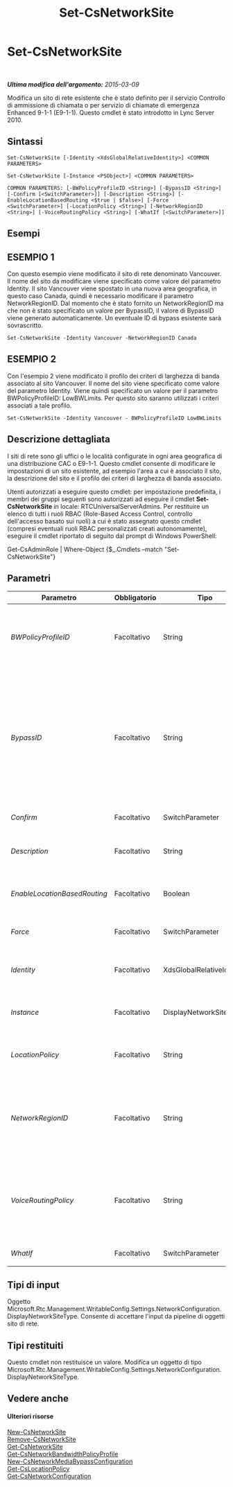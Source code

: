 ﻿---
title: Set-CsNetworkSite
TOCTitle: Set-CsNetworkSite
ms:assetid: 221a099c-72c4-4eb0-8812-6b2b7639a9ee
ms:mtpsurl: https://technet.microsoft.com/it-it/library/Gg398295(v=OCS.15)
ms:contentKeyID: 49299917
ms.date: 08/24/2015
mtps_version: v=OCS.15
ms.translationtype: HT
---

# Set-CsNetworkSite

 

_**Ultima modifica dell'argomento:** 2015-03-09_

Modifica un sito di rete esistente che è stato definito per il servizio Controllo di ammissione di chiamata o per servizio di chiamate di emergenza Enhanced 9-1-1 (E9-1-1). Questo cmdlet è stato introdotto in Lync Server 2010.

## Sintassi

    Set-CsNetworkSite [-Identity <XdsGlobalRelativeIdentity>] <COMMON PARAMETERS>

    Set-CsNetworkSite [-Instance <PSObject>] <COMMON PARAMETERS>

    COMMON PARAMETERS: [-BWPolicyProfileID <String>] [-BypassID <String>] [-Confirm [<SwitchParameter>]] [-Description <String>] [-EnableLocationBasedRouting <$true | $false>] [-Force <SwitchParameter>] [-LocationPolicy <String>] [-NetworkRegionID <String>] [-VoiceRoutingPolicy <String>] [-WhatIf [<SwitchParameter>]]

## Esempi

## ESEMPIO 1

Con questo esempio viene modificato il sito di rete denominato Vancouver. Il nome del sito da modificare viene specificato come valore del parametro Identity. Il sito Vancouver viene spostato in una nuova area geografica, in questo caso Canada, quindi è necessario modificare il parametro NetworkRegionID. Dal momento che è stato fornito un NetworkRegionID ma che non è stato specificato un valore per BypassID, il valore di BypassID viene generato automaticamente. Un eventuale ID di bypass esistente sarà sovrascritto.

    Set-CsNetworkSite -Identity Vancouver -NetworkRegionID Canada

## ESEMPIO 2

Con l'esempio 2 viene modificato il profilo dei criteri di larghezza di banda associato al sito Vancouver. Il nome del sito viene specificato come valore del parametro Identity. Viene quindi specificato un valore per il parametro BWPolicyProfileID: LowBWLimits. Per questo sito saranno utilizzati i criteri associati a tale profilo.

    Set-CsNetworkSite -Identity Vancouver - BWPolicyProfileID LowBWLimits

## Descrizione dettagliata

I siti di rete sono gli uffici o le località configurate in ogni area geografica di una distribuzione CAC o E9-1-1. Questo cmdlet consente di modificare le impostazioni di un sito esistente, ad esempio l'area a cui è associato il sito, la descrizione del sito e il profilo dei criteri di larghezza di banda associato.

Utenti autorizzati a eseguire questo cmdlet: per impostazione predefinita, i membri dei gruppi seguenti sono autorizzati ad eseguire il cmdlet **Set-CsNetworkSite** in locale: RTCUniversalServerAdmins. Per restituire un elenco di tutti i ruoli RBAC (Role-Based Access Control, controllo dell'accesso basato sui ruoli) a cui è stato assegnato questo cmdlet (compresi eventuali ruoli RBAC personalizzati creati autonomamente), eseguire il cmdlet riportato di seguito dal prompt di Windows PowerShell:

Get-CsAdminRole | Where-Object {$\_.Cmdlets –match "Set-CsNetworkSite"}

## Parametri


<table>
<colgroup>
<col style="width: 25%" />
<col style="width: 25%" />
<col style="width: 25%" />
<col style="width: 25%" />
</colgroup>
<thead>
<tr class="header">
<th>Parametro</th>
<th>Obbligatorio</th>
<th>Tipo</th>
<th>Descrizione</th>
</tr>
</thead>
<tbody>
<tr class="odd">
<td><p><em>BWPolicyProfileID</em></p></td>
<td><p>Facoltativo</p></td>
<td><p>String</p></td>
<td><p>Identità del profilo dei criteri per la larghezza di banda che definirà le limitazioni per questo sito. È possibile recuperare un elenco dei profili disponibili chiamando il cmdlet <strong>Get-CsNetworkBandwidthPolicyProfile</strong>.</p>
<p>Se si specifica un valore per questo parametro, è necessario specificare anche un valore per il parametro NetworkRegionID.</p></td>
</tr>
<tr class="even">
<td><p><em>BypassID</em></p></td>
<td><p>Facoltativo</p></td>
<td><p>String</p></td>
<td><p>Identificatore univoco globale (GUID). Questo GUID viene utilizzato per mappare i siti di rete alle impostazioni di bypass multimediale in una configurazione di rete di Controllo di ammissione di chiamata o E9-1-1. Utilizzare questo valore BypassID nella chiamata al cmdlet <strong>New-CsNetworkMediaBypassConfiguration</strong>.</p>
<p>Se si specifica un valore per questo parametro, è necessario specificare anche un valore per il parametro NetworkRegionID. Se non si specifica un valore per questo parametro ma si specifica un NetworkRegionID, viene generato automaticamente un BypassID.</p>
<p>Se si specifica un valore in modo esplicito, il valore deve essere nel formato GUID (ad esempio, 3b24a047-dce6-48b2-9f20-9fbff17ed62a). È consigliabile specificare un valore per NetworkRegionID e consentire la generazione automatica del valore BypassID. Se si immette un valore manualmente, verrà visualizzata una richiesta di conferma per verificare che l'utente non desideri la generazione automatica del valore.</p></td>
</tr>
<tr class="odd">
<td><p><em>Confirm</em></p></td>
<td><p>Facoltativo</p></td>
<td><p>SwitchParameter</p></td>
<td><p>Viene visualizzata una richiesta di conferma prima di eseguire il comando.</p></td>
</tr>
<tr class="even">
<td><p><em>Description</em></p></td>
<td><p>Facoltativo</p></td>
<td><p>String</p></td>
<td><p>Stringa che descrive il sito. Questo parametro può essere utilizzato per fornire una spiegazione dello scopo o della posizione del sito più descrittiva di quanto non possa essere espresso con il solo parametro Identity.</p></td>
</tr>
<tr class="odd">
<td><p><em>EnableLocationBasedRouting</em></p></td>
<td><p>Facoltativo</p></td>
<td><p>Boolean</p></td>
<td><p>Quando questo parametro è impostato su True, il routing vocale viene gestito considerando sia la posizione dell'utente che effettua la chiamata sia la posizione dell'utente che riceve la chiamata. Il valore predefinito è False.</p></td>
</tr>
<tr class="even">
<td><p><em>Force</em></p></td>
<td><p>Facoltativo</p></td>
<td><p>SwitchParameter</p></td>
<td><p>Elimina qualsiasi richiesta di conferma che, in caso contrario, sarebbe visualizzata prima di effettuare le modifiche.</p></td>
</tr>
<tr class="odd">
<td><p><em>Identity</em></p></td>
<td><p>Facoltativo</p></td>
<td><p>XdsGlobalRelativeIdentity</p></td>
<td><p>Identificatore univoco del sito di rete da modificare. I siti vengono creati solo nell'ambito globale, pertanto non è necessario specificare un ambito. In realtà, è sufficiente specificare l'ID del sito di rete.</p></td>
</tr>
<tr class="even">
<td><p><em>Instance</em></p></td>
<td><p>Facoltativo</p></td>
<td><p>DisplayNetworkSiteType</p></td>
<td><p>Riferimento a un oggetto sito di rete (un oggetto di tipo Microsoft.Rtc.Management.WritableConfig.Settings.NetworkConfiguration.DisplayNetworkSiteType). Questo oggetto può essere recuperato chiamando il cmdlet <strong>Get-CsNetworkSite</strong>.</p></td>
</tr>
<tr class="odd">
<td><p><em>LocationPolicy</em></p></td>
<td><p>Facoltativo</p></td>
<td><p>String</p></td>
<td><p>Nome dei criteri percorso associati a questo sito. I criteri percorso assegnano specifiche impostazioni per le chiamate di emergenza al sito. Per recuperare un elenco dei criteri percorso, chiamare il cmdlet <strong>Get-CsLocationPolicy</strong>.</p></td>
</tr>
<tr class="even">
<td><p><em>NetworkRegionID</em></p></td>
<td><p>Facoltativo</p></td>
<td><p>String</p></td>
<td><p>L'identità dell'area di rete a cui è associato questo sito. Questo parametro deve contenere un valore se si desidera fornire un BypassID (manualmente o tramite la generazione automatica) o se la proprietà EnableBandwidthPolicyCheck della configurazione della rete è impostata su True. È possibile recuperare le impostazioni di configurazione della rete chiamando il cmdlet <strong>Get-CsNetworkConfiguration</strong>.</p>
<p>Se in questo sito esiste già un BypassID e non si specifica un valore per il parametro BypassID, il BypassID esistente viene sovrascritto da un BypassID generato automaticamente.</p></td>
</tr>
<tr class="odd">
<td><p><em>VoiceRoutingPolicy</em></p></td>
<td><p>Facoltativo</p></td>
<td><p>String</p></td>
<td><p>Criterio di routing vocale per utente da assegnare al sito. Ad esempio:</p>
<p>-VoiceRoutingPolicy &quot;RedmondVoiceRouting”</p>
<p>Si noti che è necessario specificare un criterio per utente. I criteri globali e/o del sito non possono essere assegnati a un sito mediante il parametro VoiceRoutingPolicy.</p>
<p>Questo parametro è stato introdotto nella versione di febbraio 2013 di Lync Server 2013.</p></td>
</tr>
<tr class="even">
<td><p><em>WhatIf</em></p></td>
<td><p>Facoltativo</p></td>
<td><p>SwitchParameter</p></td>
<td><p>Descrive ciò che accadrebbe se si eseguisse il comando senza eseguirlo realmente.</p></td>
</tr>
</tbody>
</table>


## Tipi di input

Oggetto Microsoft.Rtc.Management.WritableConfig.Settings.NetworkConfiguration.DisplayNetworkSiteType. Consente di accettare l'input da pipeline di oggetti sito di rete.

## Tipi restituiti

Questo cmdlet non restituisce un valore. Modifica un oggetto di tipo Microsoft.Rtc.Management.WritableConfig.Settings.NetworkConfiguration.DisplayNetworkSiteType.

## Vedere anche

#### Ulteriori risorse

[New-CsNetworkSite](new-csnetworksite.md)  
[Remove-CsNetworkSite](remove-csnetworksite.md)  
[Get-CsNetworkSite](get-csnetworksite.md)  
[Get-CsNetworkBandwidthPolicyProfile](get-csnetworkbandwidthpolicyprofile.md)  
[New-CsNetworkMediaBypassConfiguration](new-csnetworkmediabypassconfiguration.md)  
[Get-CsLocationPolicy](get-cslocationpolicy.md)  
[Get-CsNetworkConfiguration](get-csnetworkconfiguration.md)

